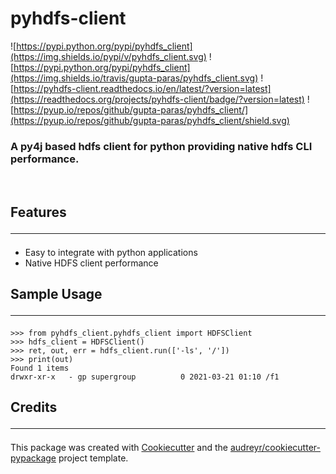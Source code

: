 # pyhdfs-client

![https://pypi.python.org/pypi/pyhdfs_client](https://img.shields.io/pypi/v/pyhdfs_client.svg)
![https://pypi.python.org/pypi/pyhdfs_client](https://img.shields.io/travis/gupta-paras/pyhdfs_client.svg)
![https://pyhdfs-client.readthedocs.io/en/latest/?version=latest](https://readthedocs.org/projects/pyhdfs-client/badge/?version=latest)
![https://pyup.io/repos/github/gupta-paras/pyhdfs_client/](https://pyup.io/repos/github/gupta-paras/pyhdfs_client/shield.svg)

### A py4j based hdfs client for python providing native hdfs CLI performance.
<br>

## Features<hr>
- Easy to integrate with python applications
- Native HDFS client performance

## Sample Usage<hr>
```
>>> from pyhdfs_client.pyhdfs_client import HDFSClient
>>> hdfs_client = HDFSClient()
>>> ret, out, err = hdfs_client.run(['-ls', '/'])
>>> print(out)
Found 1 items
drwxr-xr-x   - gp supergroup          0 2021-03-21 01:10 /f1
```

## Credits<hr>
This package was created with [Cookiecutter](https://github.com/audreyr/cookiecutter) and the [audreyr/cookiecutter-pypackage](https://github.com/audreyr/cookiecutter-pypackage) project template.